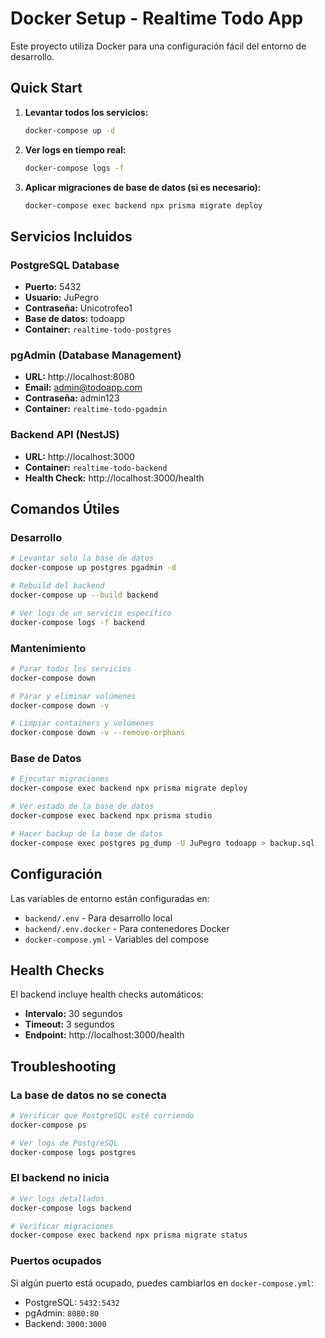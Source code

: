 # Docker Setup - Realtime Todo App

Este proyecto utiliza Docker para una configuración fácil del entorno de desarrollo.

## Quick Start

1. **Levantar todos los servicios:**
   ```bash
   docker-compose up -d
   ```

2. **Ver logs en tiempo real:**
   ```bash
   docker-compose logs -f
   ```

3. **Aplicar migraciones de base de datos (si es necesario):**
   ```bash
   docker-compose exec backend npx prisma migrate deploy
   ```

## Servicios Incluidos

### PostgreSQL Database
- **Puerto:** 5432
- **Usuario:** JuPegro
- **Contraseña:** Unicotrofeo1
- **Base de datos:** todoapp
- **Container:** `realtime-todo-postgres`

### pgAdmin (Database Management)
- **URL:** http://localhost:8080
- **Email:** admin@todoapp.com
- **Contraseña:** admin123
- **Container:** `realtime-todo-pgadmin`

### Backend API (NestJS)
- **URL:** http://localhost:3000
- **Container:** `realtime-todo-backend`
- **Health Check:** http://localhost:3000/health

## Comandos Útiles

### Desarrollo
```bash
# Levantar solo la base de datos
docker-compose up postgres pgadmin -d

# Rebuild del backend
docker-compose up --build backend

# Ver logs de un servicio específico
docker-compose logs -f backend
```

### Mantenimiento
```bash
# Parar todos los servicios
docker-compose down

# Parar y eliminar volúmenes
docker-compose down -v

# Limpiar containers y volúmenes
docker-compose down -v --remove-orphans
```

### Base de Datos
```bash
# Ejecutar migraciones
docker-compose exec backend npx prisma migrate deploy

# Ver estado de la base de datos
docker-compose exec backend npx prisma studio

# Hacer backup de la base de datos
docker-compose exec postgres pg_dump -U JuPegro todoapp > backup.sql
```

## Configuración

Las variables de entorno están configuradas en:
- `backend/.env` - Para desarrollo local
- `backend/.env.docker` - Para contenedores Docker
- `docker-compose.yml` - Variables del compose

## Health Checks

El backend incluye health checks automáticos:
- **Intervalo:** 30 segundos
- **Timeout:** 3 segundos
- **Endpoint:** http://localhost:3000/health

## Troubleshooting

### La base de datos no se conecta
```bash
# Verificar que PostgreSQL esté corriendo
docker-compose ps

# Ver logs de PostgreSQL
docker-compose logs postgres
```

### El backend no inicia
```bash
# Ver logs detallados
docker-compose logs backend

# Verificar migraciones
docker-compose exec backend npx prisma migrate status
```

### Puertos ocupados
Si algún puerto está ocupado, puedes cambiarlos en `docker-compose.yml`:
- PostgreSQL: `5432:5432`
- pgAdmin: `8080:80`  
- Backend: `3000:3000`